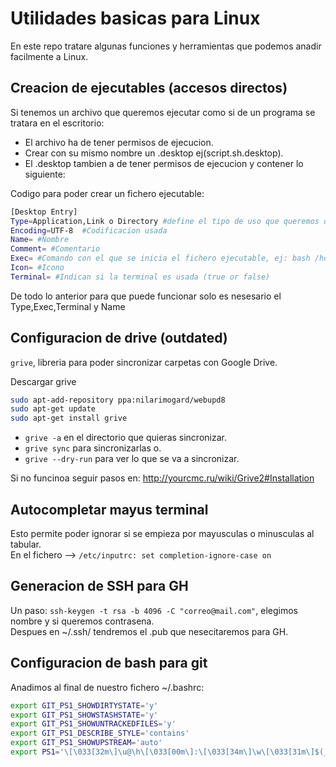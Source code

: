 # Utilidades basicas para Linux
En este repo tratare algunas funciones y herramientas que podemos anadir facilmente a Linux.

## Creacion de ejecutables (accesos directos)
Si tenemos un archivo que queremos ejecutar como si de un programa se tratara en el escritorio:
- El archivo ha de tener permisos de ejecucion.
- Crear con su mismo nombre un .desktop ej(script.sh.desktop).
- El .desktop tambien a de tener permisos de ejecucion y contener lo siguiente:

Codigo para poder crear un fichero ejecutable:
~~~bash
[Desktop Entry]	
Type=Application,Link o Directory #define el tipo de uso que queremos darle
Encoding=UTF-8	#Codificacion usada
Name= #Nombre
Comment= #Comentario
Exec= #Comando con el que se inicia el fichero ejecutable, ej: bash /home/desktop/pepe/script.sh
Icon= #Icono
Terminal= #Indican si la terminal es usada (true or false)
~~~
De todo lo anterior para que puede funcionar solo es nesesario el Type,Exec,Terminal y Name

## Configuracion de drive (outdated)
`grive`, libreria para poder sincronizar carpetas con Google Drive.

Descargar grive
~~~bash
sudo apt-add-repository ppa:nilarimogard/webupd8
sudo apt-get update
sudo apt-get install grive 
~~~
- `grive -a` en el directorio que quieras sincronizar.
- `grive sync` para sincronizarlas o.
- `grive --dry-run` para ver lo que se va a sincronizar.


Si no funcinoa seguir pasos en: 
http://yourcmc.ru/wiki/Grive2#Installation

## Autocompletar mayus terminal
Esto permite poder ignorar si se empieza por mayusculas o minusculas al tabular.  
En el fichero --> `/etc/inputrc: set completion-ignore-case on`

## Generacion de SSH para GH
Un paso: `ssh-keygen -t rsa -b 4096 -C "correo@mail.com"`, elegimos nombre y si queremos contrasena.  
Despues en ~/.ssh/ tendremos el .pub que nesecitaremos para GH.

## Configuracion de bash para git
Anadimos al final de nuestro fichero ~/.bashrc:
~~~bash
export GIT_PS1_SHOWDIRTYSTATE='y'
export GIT_PS1_SHOWSTASHSTATE='y'
export GIT_PS1_SHOWUNTRACKEDFILES='y'
export GIT_PS1_DESCRIBE_STYLE='contains'
export GIT_PS1_SHOWUPSTREAM='auto'
export PS1='\[\033[32m\]\u@\h\[\033[00m\]:\[\033[34m\]\w\[\033[31m\]$(__git_ps1)\[\033[00m\]\$'
~~~
